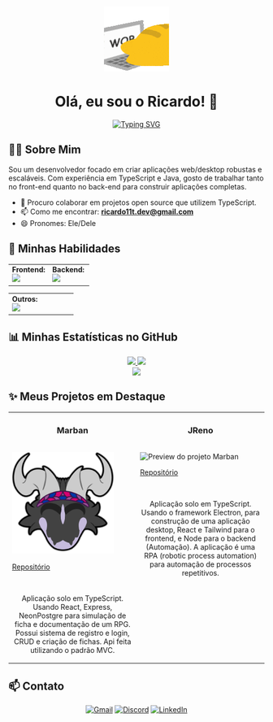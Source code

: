 <p align="center">
  <img src="https://github.com/ricardo11t/ricardo11t/blob/main/meow-code-cat-pc.gif" alt="cat">
</p>

<h1 align="center">Olá, eu sou o Ricardo! 👋</h1>
<p align="center">
  <a href="https://git.io/typing-svg">
    <img src="https://readme-typing-svg.demolab.com?font=Press+Start+2P&size=50&duration=8000&pause=1000&color=47753E&center=true&width=800&height=100&lines=Hello%2C+World!" alt="Typing SVG" />
  </a>
</p>

## 👨‍💻 Sobre Mim

Sou um desenvolvedor focado em criar aplicações web/desktop robustas e escaláveis. Com experiência em TypeScript e Java, gosto de trabalhar tanto no front-end quanto no back-end para construir aplicações completas.

- 👯 Procuro colaborar em projetos open source que utilizem TypeScript.
- 📫 Como me encontrar: **ricardo11t.dev@gmail.com**
- 😄 Pronomes: Ele/Dele

## 🚀 Minhas Habilidades

<table>
  <tr>
    <td valign="top" width="50%">
      <strong>Frontend:</strong><br>
      <a href="https://skillicons.dev">
        <img src="https://skillicons.dev/icons?i=typescript,javascript,react,electron,html,css" />
      </a>
    </td>
    <td valign="top" width="50%">
      <strong>Backend:</strong><br>
      <a href="https://skillicons.dev">
        <img src="https://skillicons.dev/icons?i=nodejs,java,spring,c,python,express" />
      </a>
    </td>
  </tr>
</table>

<table>
  <tr>
    <td valign="top" width="50%">
      <strong>Outros:</strong><br>
      <a href="https://skillicons.dev">
        <img src="https://skillicons.dev/icons?i=postgresql,mysql,docker,git,github,vscode,idea,figma,postman,jest,cypress" />
      </a>
    </td>
  </tr>
</table>

## 📊 Minhas Estatísticas no GitHub

<div align="center">
  <a href="https://github.com/ricardo11t">
    <img height="180em" src="https://github-readme-stats.vercel.app/api?username=ricardo11t&show_icons=true&hide_rank=true&theme=merko&include_all_commits=true&count_private=true"/>
    <img height="180em" src="https://github-readme-stats.vercel.app/api/top-langs/?username=ricardo11t&layout=donut&theme=merko" />
    <br>
    <img align="center" src="https://github-readme-streak-stats.herokuapp.com/?user=ricardo11t&theme=merko" />
  </a>
</div>

## ✨ Meus Projetos em Destaque

<table>
  <tr>
    <td width="50%" valign="top">
      <h3 align="center">Marban</h3>
      <br />
        <img style="max-width: 200px;" src="https://github.com/ricardo11t/marban/blob/main/public/img/logo-site.png" alt="Preview do projeto Marban" />
        <a href="https://github.com/ricardo11t/marban"><p>Repositório</p><a/>
      <br />
      <p align="center">
        Aplicação solo em TypeScript. Usando React, Express, NeonPostgre para
        simulação de ficha e documentação de um RPG. Possui sistema de registro e
        login, CRUD e criação de fichas. Api feita utilizando o padrão MVC.
      </p>
    </td>
    <td width="50%" valign="top">
      <h3 align="center">JReno</h3>
      <br />
      <img height="50%" width="100%" src="https://skillicons.dev/icons?i=electron" alt="Preview do projeto Marban" />
      <a href="https://github.com/ricardo11t/JReno">
        <p>Repositório</p>
      </a>
      <br />
      <p align="center">
        Aplicação solo em TypeScript. Usando o framework Electron, para
        construção de uma aplicação desktop, React e Tailwind para o frontend, e
        Node para o backend (Automação). A aplicação é uma RPA (robotic process automation) 
        para automação de processos repetitivos.
      </p>
    </td>
  </tr>
</table>

## 📫 Contato

<p align="center">
  <a href="mailto:ricardo11t.dev@gmail.com"><img src="https://img.shields.io/badge/Gmail-D14836?style=for-the-badge&logo=gmail&logoColor=white" alt="Gmail"></a>
  <a href="https://discord.com/users/347442682290896908"><img src="https://img.shields.io/badge/Discord-7289DA?style=for-the-badge&logo=discord&logoColor=white" alt="Discord"></a>
  <a href="https://www.linkedin.com/in/joão-ricardo-257059363/"><img src="https://img.shields.io/badge/LinkedIn-0077B5?style=for-the-badge&logo=linkedin&logoColor=white" alt="LinkedIn"></a>
</p>
